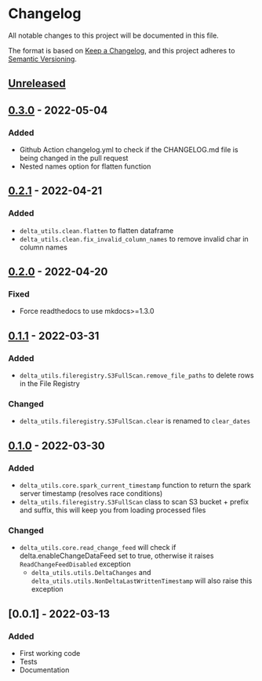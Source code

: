 # Changelog
All notable changes to this project will be documented in this file.

The format is based on [Keep a Changelog](https://keepachangelog.com/en/1.0.0/),
and this project adheres to [Semantic Versioning](https://semver.org/spec/v2.0.0.html).


## [Unreleased]

## [0.3.0] - 2022-05-04
### Added
- Github Action changelog.yml to check if the CHANGELOG.md file is being changed in the pull request
- Nested names option for flatten function

## [0.2.1] - 2022-04-21
### Added
- `delta_utils.clean.flatten` to flatten dataframe
- `delta_utils.clean.fix_invalid_column_names` to remove invalid char in column names

## [0.2.0] - 2022-04-20
### Fixed
- Force readthedocs to use mkdocs>=1.3.0

## [0.1.1] - 2022-03-31
### Added
- `delta_utils.fileregistry.S3FullScan.remove_file_paths` to delete rows in the File Registry

### Changed
- `delta_utils.fileregistry.S3FullScan.clear` is renamed to `clear_dates`

## [0.1.0] - 2022-03-30
### Added
- `delta_utils.core.spark_current_timestamp` function to return the spark server timestamp (resolves race conditions)
- `delta_utils.fileregistry.S3FullScan` class to scan S3 bucket + prefix and suffix, this will keep you from loading processed files

### Changed
- `delta_utils.core.read_change_feed` will check if delta.enableChangeDataFeed set to true, otherwise it
raises `ReadChangeFeedDisabled` exception
    - `delta_utils.utils.DeltaChanges` and `delta_utils.utils.NonDeltaLastWrittenTimestamp` will also raise this exception

## [0.0.1] - 2022-03-13
### Added
- First working code
- Tests
- Documentation

[Unreleased]: https://github.com/husqvarnagroup/delta_utils/compare/v0.3.0...HEAD
[0.3.0]: https://github.com/husqvarnagroup/delta_utils/compare/v0.2.1...v0.3.0
[0.2.1]: https://github.com/husqvarnagroup/delta_utils/compare/v0.2.0...v0.2.1
[0.2.0]: https://github.com/husqvarnagroup/delta_utils/compare/v0.1.1...v0.2.0
[0.1.1]: https://github.com/husqvarnagroup/delta_utils/compare/v0.1.0...v0.1.1
[0.1.0]: https://github.com/husqvarnagroup/delta_utils/compare/v0.0.1...v0.1.0
